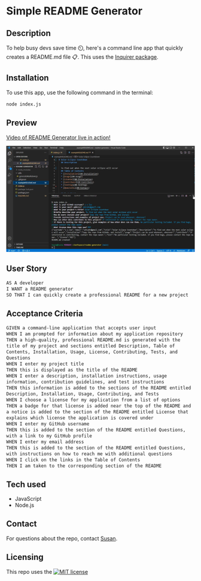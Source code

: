 # Simple README Generator

## Description

To help busy devs save time ⏲️, here's a command line app that quickly creates a README.md file 📋. This uses the [Inquirer package](https://www.npmjs.com/package/inquirer/v/8.2.4).

## Installation

To use this app, use the following command in the terminal:
```bash
node index.js
```

## Preview

[Video of README Generator live in action!](https://drive.google.com/file/d/1dVeH1kWGQ70ZdEex1zJWuZ-xREX6a6jn/view?usp=sharing)

![screenshot of readme generator](/assets/readme-generator-screenshot.png)

## User Story
```
AS A developer
I WANT a README generator
SO THAT I can quickly create a professional README for a new project
```

## Acceptance Criteria
```
GIVEN a command-line application that accepts user input
WHEN I am prompted for information about my application repository
THEN a high-quality, professional README.md is generated with the title of my project and sections entitled Description, Table of Contents, Installation, Usage, License, Contributing, Tests, and Questions
WHEN I enter my project title
THEN this is displayed as the title of the README
WHEN I enter a description, installation instructions, usage information, contribution guidelines, and test instructions
THEN this information is added to the sections of the README entitled Description, Installation, Usage, Contributing, and Tests
WHEN I choose a license for my application from a list of options
THEN a badge for that license is added near the top of the README and a notice is added to the section of the README entitled License that explains which license the application is covered under
WHEN I enter my GitHub username
THEN this is added to the section of the README entitled Questions, with a link to my GitHub profile
WHEN I enter my email address
THEN this is added to the section of the README entitled Questions, with instructions on how to reach me with additional questions
WHEN I click on the links in the Table of Contents
THEN I am taken to the corresponding section of the README
```

## Tech used

* JavaScript
* Node.js

## Contact

For questions about the repo, contact [Susan](https://github.com/s-s-lee/).

## Licensing

This repo uses the [![MIT license](https://img.shields.io/badge/License-MIT-green.svg)](https://lbesson.mit-license.org/)
